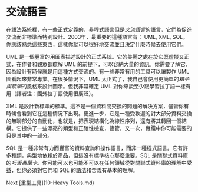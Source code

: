 # 交流語言
[//]: # (Version:1.0.0)
在語法系統裡，有一些正式定義的，非程式語言但是*交流語言*的語言，它們為促進交流而非標準而特別設計。2003年，最重要的這種語言有： UML, XML, SQL。你應該熟悉這些東西，這樣你就可以很好地交流並且決定什麼時候去使用它們。

UML 是一個豐富的用圖表描述設計的正式系統。它的美麗之處在於它既虛擬又正式，在作者和觀眾都瞭解 UML 的前提下，可以容納大量的資訊。你需要了解它，因為設計有時候就是用這種方式交流的。有一些非常有用的工具可以讓製作 UML 圖看起來非常專業。在很多情況下，UML 太正式了，我自己會使用更簡單的*箱子與箭頭*的風格來設計圖示。但我非常確定 UML 對你來說至少跟學習拉丁語一樣有用（譯者注：國外拉丁語使用很廣泛）。

XML 是設計新標準的標準。這不是一個資料間交換的問題的解決方案，儘管你有時候會看到它在這種情況下出現。更進一步，它是一種受歡迎的對大部分資料交換的無聊部分的自動化，也就是，把表現結構化為線性序列，還有將其轉回一個結構。它提供了一些漂亮的類型和正確性檢查，儘管，又一次，實踐中你可能需要的只是其中的一部分。

SQL 是一種非常有力而豐富的資料查詢和操作語言，而非一種程式語言。它有許多種類，典型地依賴於產品，但這沒有標準核心那麼重要。SQL 是關聯式資料庫的*巧舌弗蘭卡*。你可能可以也可能不可以在任何領域從對關聯式資料庫的理解中受益，但你必須對它們和 SQL 的語法和含義有基本的理解。

Next [重型工具](10-Heavy Tools.md)
